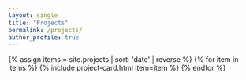 ```yaml
---
layout: single
title: "Projects"
permalink: /projects/
author_profile: true
---
```


{% assign items = site.projects | sort: 'date' | reverse %}
{% for item in items %}
  {% include project-card.html item=item %}
{% endfor %}
